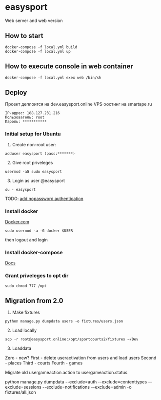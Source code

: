 # easysport
Web server and web version

## How to start

```
docker-compose -f local.yml build
docker-compose -f local.yml up
```

## How to execute console in web container

```
docker-compose -f local.yml exex web /bin/sh
```

## Deploy

Проект деплоится на dev.easysport.online
VPS-хостинг на smartape.ru

```
IP-адрес: 188.127.231.216
Пользователь: root
Пароль: ***********
```

### Initial setup for Ubuntu

1. Create non-root user:
```
adduser easysport (pass:*******)
```

2. Give root priveleges
```
usermod -aG sudo easysport
```

3. Login as user @easysport
```
su - easysport
```

TODO: [add nopassword authentication](https://www.digitalocean.com/community/tutorials/initial-server-setup-with-ubuntu-16-04)

### Install docker

[Docker.com](https://docs.docker.com/install/linux/docker-ce/ubuntu/#supported-storage-drivers)
```
sudo usermod -a -G docker $USER
```
then logout and login

### Install docker-compose
[Docs](https://docs.docker.com/compose/django/#connect-the-database)

### Grant priveleges to opt dir
```
sudo chmod 777 /opt  
```

## Migration from 2.0

1. Make fixtures

```
python manage.py dumpdata users -o fixtures/users.json
```

2. Load locally

```angular2html
scp -r root@easysport.online:/opt/sportcourts2/fixtures ~/Dev
```

3. Loaddata

Zero - new?
First - delete useractivation from users and load users
Second - places
Third - courts
Fourth - games

Migrate old usergameaction.action to usergameaction.status

python manage.py dumpdata --exclude=auth --exclude=contenttypes --exclude=sessions --exclude=notifications --exclude=admin -o fixtures/all.json

